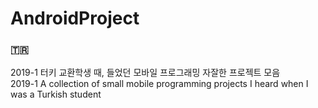 # AndroidProject 

### :tr:
2019-1 터키 교환학생 때, 들었던 모바일 프로그래밍 자잘한 프로젝트 모음<br>
2019-1 A collection of small mobile programming projects I heard when I was a Turkish student
